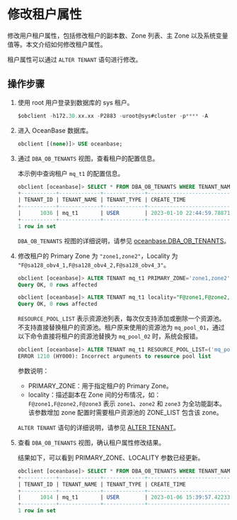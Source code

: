 # 修改租户属性

修改用户租户属性，包括修改租户的副本数、Zone 列表、主 Zone 以及系统变量值等。本文介绍如何修改租户属性。

租户属性可以通过 `ALTER TENANT` 语句进行修改。

## 操作步骤

1. 使用 root 用户登录到数据库的 sys 租户。

    ```sql
    $obclient -h172.30.xx.xx -P2883 -uroot@sys#cluster -p**** -A
    ```

2. 进入 OceanBase 数据库。

    ```sql
    obclient [(none)]> USE oceanbase;
    ```

3. 通过 `DBA_OB_TENANTS` 视图，查看租户的配置信息。

   本示例中查询租户 `mq_t1` 的配置信息。

    ```sql
    obclient [oceanbase]> SELECT * FROM DBA_OB_TENANTS WHERE TENANT_NAME = 'mq_t1';
    +-----------+-------------+-------------+----------------------------+----------------------------+--------------+------------------------------+-------------------+--------------------+--------+---------------+--------+
    | TENANT_ID | TENANT_NAME | TENANT_TYPE | CREATE_TIME                | MODIFY_TIME                | PRIMARY_ZONE | LOCALITY                     | PREVIOUS_LOCALITY | COMPATIBILITY_MODE | STATUS | IN_RECYCLEBIN | LOCKED |
    +-----------+-------------+-------------+----------------------------+----------------------------+--------------+------------------------------+-------------------+--------------------+--------+---------------+--------+
    |      1036 | mq_t1       | USER        | 2023-01-10 22:44:59.788717 | 2023-01-10 22:45:19.578586 | zone1;zone2  | FULL{1}@zone1, FULL{1}@zone2 | NULL              | MYSQL              | NORMAL | NO            | NO     |
    +-----------+-------------+-------------+----------------------------+----------------------------+--------------+------------------------------+-------------------+--------------------+--------+---------------+--------+
    1 row in set
    ```

    `DBA_OB_TENANTS` 视图的详细说明，请参见 [oceanbase.DBA_OB_TENANTS](../../../7.reference/5.system-reference/4.system-view-of-mysql-mode/2.dictionary-view-of-mysql-mode/58.oceanbase-dba_ob_tenants-of-mysql-mode.md)。

4. 修改租户的 Primary Zone 为 `"zone1,zone2"`，Locality 为 `"F@sa128_obv4_1,F@sa128_obv4_2,F@sa128_obv4_3"`。

    ```sql
    obclient [oceanbase]> ALTER TENANT mq_t1 PRIMARY_ZONE='zone1,zone2';
    Query OK, 0 rows affected

    obclient [oceanbase]> ALTER TENANT mq_t1 locality="F@zone1,F@zone2,F@zone3";
    Query OK, 0 rows affected
    ```

    `RESOURCE_POOL_LIST` 表示资源池列表，每次仅支持添加或删除一个资源池。不支持直接替换租户的资源池。租户原来使用的资源池为 `mq_pool_01`，通过以下命令直接将租户的资源池替换为 `mq_pool_02` 时，系统会报错。

    ```sql
    obclient [oceanbase]> ALTER TENANT mq_t1 RESOURCE_POOL_LIST=('mq_pool_02');
    ERROR 1210 (HY000): Incorrect arguments to resource pool list
    ```

    参数说明：

    * PRIMARY_ZONE：用于指定租户的 Primary Zone。
    * locality：描述副本在 Zone 间的分布情况，如：`F@zone1,F@zone2,F@zone3` 表示 `zone1`、`zone2` 和 `zone3` 为全功能副本。该参数增加 zone 配置时需要租户资源池的 ZONE_LIST 包含该 zone。

    `ALTER TENANT` 语句的详细说明，请参见 [ALTER TENANT](../../../7.reference/4.development-guide-refactoring/1.sql-syntax/1.system-tenants/5.alter-tenant.md)。

5. 查看 `DBA_OB_TENANTS` 视图，确认租户属性修改结果。

    结果如下，可以看到 PRIMARY_ZONE、LOCALITY 参数已经更新。

    ```sql
    obclient [oceanbase]> SELECT * FROM DBA_OB_TENANTS WHERE TENANT_NAME = 'mq_t1';
    +-----------+-------------+-------------+----------------------------+----------------------------+--------------+---------------------------------------------+------------------------------+--------------------+--------+---------------+--------+
    | TENANT_ID | TENANT_NAME | TENANT_TYPE | CREATE_TIME                | MODIFY_TIME                | PRIMARY_ZONE | LOCALITY                                    | PREVIOUS_LOCALITY            | COMPATIBILITY_MODE | STATUS | IN_RECYCLEBIN | LOCKED |
    +-----------+-------------+-------------+----------------------------+----------------------------+--------------+---------------------------------------------+------------------------------+--------------------+--------+---------------+--------+
    |      1014 | mq_t1       | USER        | 2023-01-06 15:39:57.422331 | 2023-01-10 20:02:47.387161 | zone1,zone2  | FULL{1}@zone1, FULL{1}@zone2, FULL{1}@zone3 | FULL{1}@zone1, FULL{1}@zone2 | MYSQL              | NORMAL | NO            | NO     |
    +-----------+-------------+-------------+----------------------------+----------------------------+--------------+---------------------------------------------+------------------------------+--------------------+--------+---------------+--------+
    1 row in set
    ```
